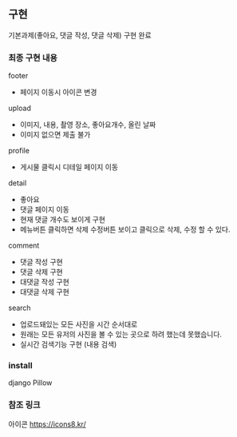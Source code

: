 ## 구현

기본과제(좋아요, 댓글 작성, 댓글 삭제) 구현 완료

### 최종 구현 내용

footer
- 페이지 이동시 아이콘 변경

upload
- 이미지, 내용, 촬영 장소, 좋아요개수, 올린 날짜
- 이미지 없으면 제출 불가

profile
- 게시물 클릭시 디테일 페이지 이동

detail
- 좋아요
- 댓글 페이지 이동
- 현재 댓글 개수도 보이게 구현
- 메뉴버튼 클릭하면 삭제 수정버튼 보이고 클릭으로 삭제, 수정 할 수 있다.

comment
- 댓글 작성 구현
- 댓글 삭제 구현
- 대댓글 작성 구현
- 대댓글 삭제 구현

search
- 업로드돼있는 모든 사진을 시간 순서대로
- 원래는 모든 유저의 사진을 볼 수 있는 곳으로 하려 했는데 못했습니다.
- 실시간 검색기능 구현 (내용 검색)


### install
django
Pillow


### 참조 링크
아이콘
https://icons8.kr/

